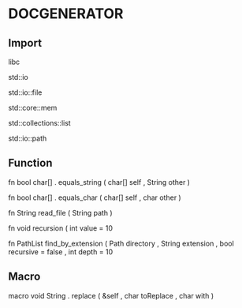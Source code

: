 DOCGENERATOR
=======
	
## Import
libc  
	
std::io  
	
std::io::file  
	
std::core::mem  
	
std::collections::list  
	
std::io::path  
	
## Function
fn bool char[] . equals_string ( char[] self , String other )   
	
fn bool char[] . equals_char ( char[] self , char other )   
	
fn String read_file ( String path )   
	
fn void recursion ( int value = 10   
	
fn PathList find_by_extension ( Path directory , String extension , bool recursive = false , int depth = 10   
	
## Macro
macro void String . replace ( &self , char toReplace , char with )   
	
  
	
